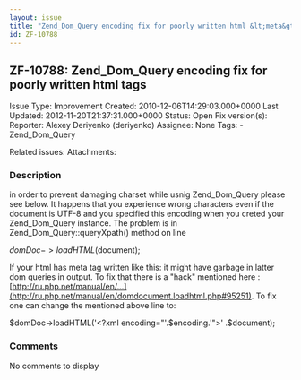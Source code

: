 ```yaml
---
layout: issue
title: "Zend_Dom_Query encoding fix for poorly written html &lt;meta&gt; tags"
id: ZF-10788
---
```


ZF-10788: Zend\_Dom\_Query encoding fix for poorly written html <meta> tags
---------------------------------------------------------------------------

 Issue Type: Improvement Created: 2010-12-06T14:29:03.000+0000 Last Updated: 2012-11-20T21:37:31.000+0000 Status: Open Fix version(s): 
 Reporter:  Alexey Deriyenko (deriyenko)  Assignee:  None  Tags: - Zend\_Dom\_Query
 
 Related issues: 
 Attachments: 
### Description

in order to prevent damaging charset while usnig Zend\_Dom\_Query please see below. It happens that you experience wrong characters even if the document is UTF-8 and you specified this encoding when you creted your Zend\_Dom\_Query instance. The problem is in Zend\_Dom\_Query::queryXpath() method on line

$domDoc->loadHTML($document);

If your html has meta tag written like this: it might have garbage in latter dom queries in output. To fix that there is a "hack" mentioned here : [http://ru.php.net/manual/en/…](http://ru.php.net/manual/en/domdocument.loadhtml.php#95251). To fix one can change the mentioned above line to:

$domDoc->loadHTML('<?xml encoding="'.$encoding.'">' .$document);

 

 

### Comments

No comments to display